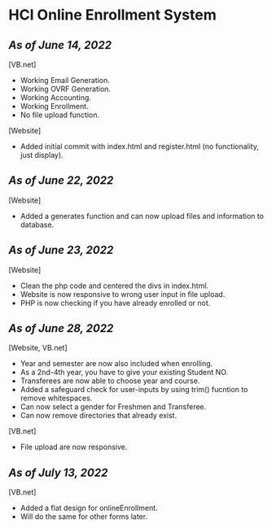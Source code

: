 # **HCI Online Enrollment System**

## *As of June 14, 2022* 
[VB.net]
    
- Working Email Generation.
- Working OVRF Generation.
- Working Accounting.
- Working Enrollment.
- No file upload function.


[Website]
- Added initial commit with index.html and register.html (no functionality, just display).

## *As of June 22, 2022*

[Website]
- Added a generates function and can now upload files and information to database.

## *As of June 23, 2022*

[Website]
- Clean the php code and centered the divs in index.html.
- Website is now responsive to wrong user input in file upload.
- PHP is now checking if you have already enrolled or not.

## *As of June 28, 2022*

[Website, VB.net]
- Year and semester are now also included when enrolling.
- As a 2nd-4th year, you have to give your existing Student NO.
- Transferees are now able to choose year and course.
- Added a safeguard check for user-inputs by using trim() fucntion to remove whitespaces.
- Can now select a gender for Freshmen and Transferee.
- Can now remove directories that already exist.

[VB.net]
- File upload are now responsive.

## *As of July 13, 2022*

[VB.net]
- Added a flat design for onlineEnrollment.
- Will do the same for other forms later.